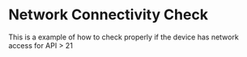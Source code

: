 # Network Connectivity Check
This is a example of how to check properly if the device has network access for API > 21